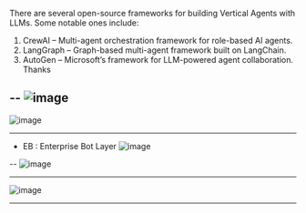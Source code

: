 
There are several open-source frameworks for building Vertical Agents with LLMs. Some notable ones include:

1. CrewAI – Multi-agent orchestration framework for role-based AI agents.
2. LangGraph – Graph-based multi-agent framework built on LangChain.
3. AutoGen – Microsoft’s framework for LLM-powered agent collaboration.
Thanks


--
![image](https://github.com/user-attachments/assets/2e20a22f-913d-40cf-b5bf-70035c402df3)
----

![image](https://github.com/user-attachments/assets/d82f1fa2-cfa0-4d7e-add3-c2afd48aa861)

------------
- EB : Enterprise Bot Layer
![image](https://github.com/user-attachments/assets/1b582922-8466-4422-bb3d-aa2fe1f31f16)

--
![image](https://github.com/user-attachments/assets/45d1556b-a6cd-4c51-9e04-7e342a3a9ad0)

---
![image](https://github.com/user-attachments/assets/a40d2338-893e-41b2-b63b-bd608213ac71)

-----






